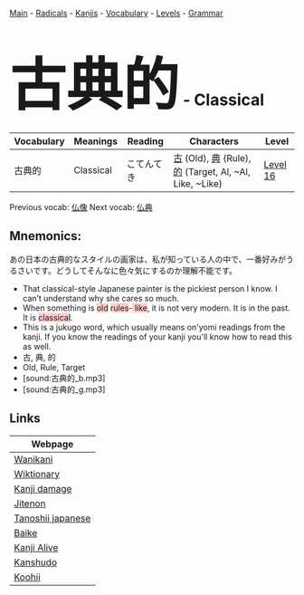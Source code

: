 <style> bigfont {font-size: 100px}</style>
[Main](../README.md) -
[Radicals](../radicals.md) -
[Kanjis](../kanjis.md) -
[Vocabulary](../vocabulary.md) -
[Levels](../levels.md) -
[Grammar](../grammar.md)
# <bigfont> 古典的</bigfont> - Classical 

| Vocabulary | Meanings | Reading | Characters | Level |
| --- | --- | --- | --- | --- |
| 古典的 | Classical | こてんてき |  [古](../kanjis/古.md) (Old), [典](../kanjis/典.md) (Rule), [的](../kanjis/的.md) (Target, Al, ~Al, Like, ~Like) | [Level 16](../levels/wk_level16.md) |

Previous vocab: [仏像](仏像.md) Next vocab: [仏典](仏典.md) 

## Mnemonics:
あの日本の古典的なスタイルの画家は、私が知っている人の中で、一番好みがうるさいです。どうしてそんなに色々気にするのか理解不能です。
* That classical-style Japanese painter is the pickiest person I know. I can’t understand why she cares so much.
* When something is <span style="background-color:#ffcccb"> old</span> <span style="background-color:#ffcccb"> rules</span>-<span style="background-color:#ffcccb"> like</span>, it is not very modern. It is in the past. It is <span style="background-color:#ffcccb"> classical</span>.
* This is a jukugo word, which usually means on'yomi readings from the kanji. If you know the readings of your kanji you'll know how to read this as well.
* 古, 典, 的
* Old, Rule, Target
* [sound:古典的_b.mp3]
* [sound:古典的_g.mp3]


## Links 

| Webpage |
| --- |
| [Wanikani          ](https://www.wanikani.com/kanji/古典的) |
| [Wiktionary        ](https://en.wiktionary.org/wiki/古典的) |
| [Kanji damage      ](http://www.kanjidamage.com/kanji/search?utf8=✓&q=古典的) |
| [Jitenon           ](https://jitenon.com/kanji/古典的) |
| [Tanoshii japanese ](https://www.tanoshiijapanese.com/dictionary/kanji.cfm?k=古典的) |
| [Baike             ](https://baike.baidu.com/item/古典的) |
| [Kanji Alive       ](https://app.kanjialive.com/古典的) |
| [Kanshudo          ](https://www.kanshudo.com/searchmn?q=古典的) |
| [Koohii            ](https://kanji.koohii.com/study/kanji/古典的) |
